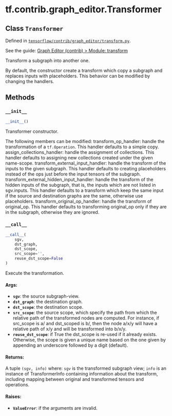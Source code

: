 <div itemscope itemtype="http://developers.google.com/ReferenceObject">
<meta itemprop="name" content="tf.contrib.graph_editor.Transformer" />
<meta itemprop="property" content="__call__"/>
<meta itemprop="property" content="__init__"/>
</div>

# tf.contrib.graph_editor.Transformer

## Class `Transformer`





Defined in [`tensorflow/contrib/graph_editor/transform.py`](https://www.tensorflow.org/code/tensorflow/contrib/graph_editor/transform.py).

See the guide: [Graph Editor (contrib) > Module: transform](../../../../../api_guides/python/contrib.graph_editor.md#Module_transform)

Transform a subgraph into another one.

By default, the constructor create a transform which copy a subgraph and
replaces inputs with placeholders. This behavior can be modified by changing
the handlers.

## Methods

<h3 id="__init__"><code>__init__</code></h3>

``` python
__init__()
```

Transformer constructor.

The following members can be modified:
transform_op_handler: handle the transformation of a `tf.Operation`.
  This handler defaults to a simple copy.
assign_collections_handler: handle the assignment of collections.
  This handler defaults to assigning new collections created under the
  given name-scope.
transform_external_input_handler: handle the transform of the inputs to
  the given subgraph. This handler defaults to creating placeholders
  instead of the ops just before the input tensors of the subgraph.
transform_external_hidden_input_handler: handle the transform of the
  hidden inputs of the subgraph, that is, the inputs which are not listed
  in sgv.inputs. This handler defaults to a transform which keep the same
  input if the source and destination graphs are the same, otherwise
  use placeholders.
transform_original_op_handler: handle the transform of original_op. This
  handler defaults to transforming original_op only if they are in the
  subgraph, otherwise they are ignored.

<h3 id="__call__"><code>__call__</code></h3>

``` python
__call__(
    sgv,
    dst_graph,
    dst_scope,
    src_scope='',
    reuse_dst_scope=False
)
```

Execute the transformation.

#### Args:

* <b>`sgv`</b>: the source subgraph-view.
* <b>`dst_graph`</b>: the destination graph.
* <b>`dst_scope`</b>: the destination scope.
* <b>`src_scope`</b>: the source scope, which specify the path from which the
    relative path of the transformed nodes are computed. For instance, if
    src_scope is a/ and dst_scoped is b/, then the node a/x/y will have a
    relative path of x/y and will be transformed into b/x/y.
* <b>`reuse_dst_scope`</b>: if True the dst_scope is re-used if it already exists.
    Otherwise, the scope is given a unique name based on the one given
    by appending an underscore followed by a digit (default).

#### Returns:

  A tuple `(sgv, info)` where:
    `sgv` is the transformed subgraph view;
    `info` is an instance of TransformerInfo containing
    information about the transform, including mapping between
    original and transformed tensors and operations.

#### Raises:

* <b>`ValueError`</b>: if the arguments are invalid.



